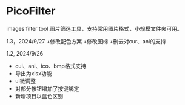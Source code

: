 # PicoFilter
 images filter tool.图片筛选工具，支持常用图片格式，小规模文件夹可用。
 
 1.3，2024/9/27
+修改配色方案
+修改图标
+删去对cur、ani的支持
 
1.2, 2024/9/26
+ cui、ani、ico、bmp格式支持
+ 导出为xlsx功能
+ ui微调整
+ 对部分按钮增加了按键绑定
+ 新增项目以蓝色区别

